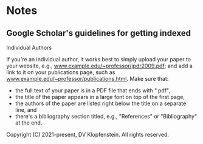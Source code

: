 # Notes

## Google Scholar's guidelines for getting indexed

Individual Authors

If you're an individual author, it works best to simply upload your paper to your website, e.g., www.example.edu/~professor/jpdr2009.pdf; and add a link to it on your publications page, such as www.example.edu/~professor/publications.html. Make sure that:

* the full text of your paper is in a PDF file that ends with ".pdf",
* the title of the paper appears in a large font on top of the first page,
* the authors of the paper are listed right below the title on a separate line, and
* there's a bibliography section titled, e.g., "References" or "Bibliography" at the end.

Copyright (C) 2021-present, DV Klopfenstein. All rights reserved.
